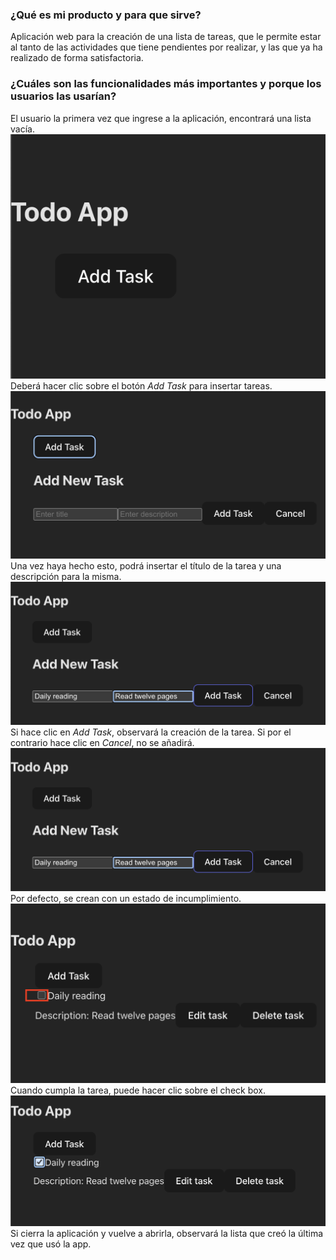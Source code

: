 ### ¿Qué es mi producto y para que sirve?
Aplicación web para la creación de una lista de tareas, que le permite estar al tanto de las actividades que tiene pendientes por realizar, y las que ya ha realizado de forma satisfactoria.

### ¿Cuáles son las funcionalidades más importantes y porque los usuarios las usarían?
El usuario la primera vez que ingrese a la aplicación, encontrará una lista vacía.  
![Alt text](img/image.png)  
Deberá hacer clic sobre el botón _Add Task_ para insertar tareas.  
![Alt text](img/image-1.png)  
Una vez haya hecho esto, podrá insertar el título de la tarea y una descripción para la misma.  
![Alt text](img/image-2.png)  
Si hace clic en _Add Task_, observará la creación de la tarea. Si por el contrario hace clic en _Cancel_, no se añadirá.  
![Alt text](img/image-3.png)  
Por defecto, se crean con un estado de incumplimiento.   
![Alt text](img/image-4.png)  
Cuando cumpla la tarea, puede hacer clic sobre el check box.  
![Alt text](img/image-5.png)  
Si cierra la aplicación y vuelve a abrirla, observará la lista que creó la última vez que usó la app.


